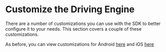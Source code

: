 # Customize the Driving Engine
There are a number of customizations you can use with the SDK to better configure it to your needs. This section covers a couple of these customizations.

As before, you can view customizations for Android [here](Android.md) and iOS [here](iOS.md)
